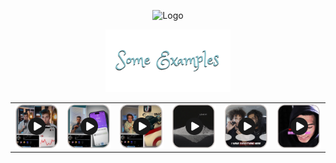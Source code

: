 <p align="center">
  <img src="assets/MakarAnim.gif" width="600" alt="Logo">
</p>

<p align="center">
  <img src="assets/examples_title.png" alt="Examples" width="200">
</p>

<table align="center" cellspacing="10" cellpadding="10">
  <tr>
    <td align="center"><a href="assets/example1.MP4"><img src="assets/example1_thumbnail.png" width="100"></a></td>
    <td align="center"><a href="assets/example2.MP4"><img src="assets/example2_thumbnail.png" width="100"></a></td>
    <td align="center"><a href="assets/example3.MP4"><img src="assets/example3_thumbnail.png" width="100"></a></td>
    <td align="center"><a href="assets/example4.MP4"><img src="assets/example4_thumbnail.png" width="100"></a></td>
    <td align="center"><a href="assets/example5.MP4"><img src="assets/example5_thumbnail.png" width="100"></a></td>
    <td align="center"><a href="assets/example6.MP4"><img src="assets/example6_thumbnail.png" width="100"></a></td>
  </tr>
</table>
